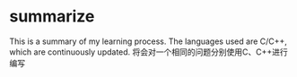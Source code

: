 # summarize
This is a summary of my learning process. The languages used are C/C++, which are continuously updated.
将会对一个相同的问题分别使用C、C++进行编写
